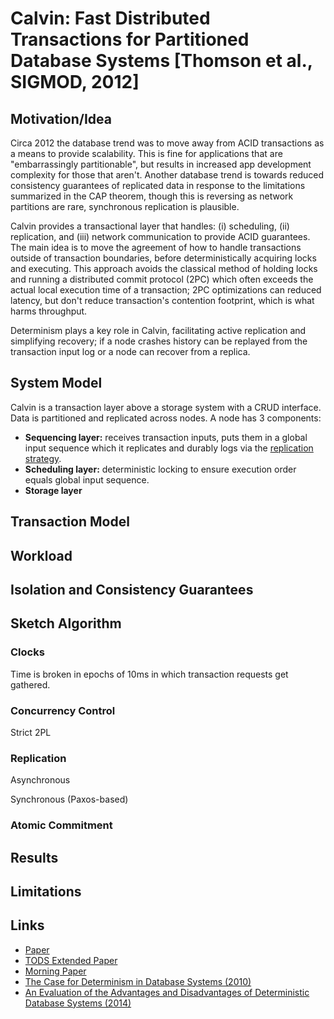 # Calvin: Fast Distributed Transactions for Partitioned Database Systems  [Thomson et al., SIGMOD, 2012] #

## Motivation/Idea ##

Circa 2012 the database trend was to move away from ACID transactions as a means to provide scalability.
This is fine for applications that are "embarrassingly partitionable", but results in increased app development complexity for those that aren't.
Another database trend is towards reduced consistency guarantees of replicated data in response to the limitations summarized in the CAP theorem, though this is reversing as network partitions are rare, synchronous replication is plausible.

Calvin provides a transactional layer that handles: (i) scheduling, (ii) replication, and (iii) network communication to provide ACID guarantees.
The main idea is to move the agreement of how to handle transactions outside of transaction boundaries, before deterministically acquiring locks and executing.
This approach avoids the classical method of holding locks and running a distributed commit protocol (2PC) which often exceeds the actual local execution time of a transaction; 2PC optimizations can reduced latency, but don't reduce transaction's contention footprint, which is what harms throughput.

Determinism plays a key role in Calvin, facilitating active replication and simplifying recovery; if a node crashes history can be replayed from the transaction input log or a node can recover from a replica.

## System Model ##

Calvin is a transaction layer above a storage system with a CRUD interface.
Data is partitioned and replicated across nodes.
A node has 3 components:
* **Sequencing layer:** receives transaction inputs, puts them in a global input sequence which it replicates and durably logs via the [replication strategy](#markdown-header-replication).
* **Scheduling layer:** deterministic locking to ensure execution order equals global input sequence.
* **Storage layer**



## Transaction Model ##

## Workload ##

## Isolation and Consistency Guarantees ##

## Sketch Algorithm ##

### Clocks ###

Time is broken in epochs of 10ms in which transaction requests get gathered.

### Concurrency Control ###

Strict 2PL

### Replication ###

Asynchronous

Synchronous (Paxos-based)

### Atomic Commitment ###

## Results ##

## Limitations ##

## Links ##
+ [Paper](http://cs.yale.edu/homes/thomson/publications/calvin-sigmod12.pdf)
+ [TODS Extended Paper](http://www.cs.umd.edu/~abadi/papers/calvin-tods14.pdf)
+ [Morning Paper](https://blog.acolyer.org/2019/03/29/calvin-fast-distributed-transactions-for-partitioned-database-systems/)
+ [The Case for Determinism in Database Systems (2010)](https://www.cs.umd.edu/~abadi/papers/determinism-vldb10.pdf)
+ [An Evaluation of the Advantages and Disadvantages of Deterministic Database Systems (2014)](http://www.vldb.org/pvldb/vol7/p821-ren.pdf)
